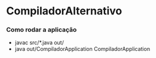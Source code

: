 # CompiladorAlternativo

### Como rodar a aplicação

- javac src/*.java out/
- java out/CompiladorApplication CompiladorApplication